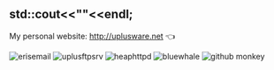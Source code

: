 ## std::cout<<"<script>console.log('👋hello world!');</script>"<<endl;

My personal website: http://uplusware.net :point_left: 

![erisemail](http://uplusware.net/images/erisemail.png) ![uplusftpsrv](http://uplusware.net/images/uplusftpsrv.png) ![heaphttpd](http://uplusware.net/images/heaphttpd.png) ![bluewhale](http://uplusware.net/images/bluewhale.png) ![github monkey](http://uplusware.net/images/github_monkey.png)

